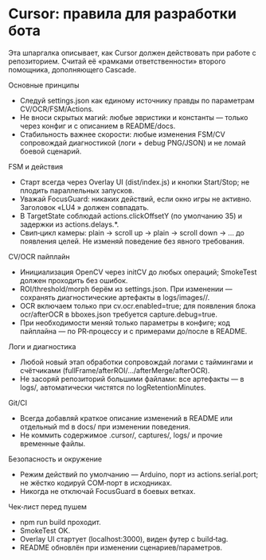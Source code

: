 # Cursor: правила для разработки бота

Эта шпаргалка описывает, как Cursor должен действовать при работе с репозиторием. Считай её «рамками ответственности» второго помощника, дополняющего Cascade.

Основные принципы
- Следуй settings.json как единому источнику правды по параметрам CV/OCR/FSM/Actions.
- Не вноси скрытых магий: любые эвристики и константы — только через конфиг и с описанием в README/docs.
- Стабильность важнее скорости: любые изменения FSM/CV сопровождай диагностикой (логи + debug PNG/JSON) и не ломай боевой сценарий.

FSM и действия
- Старт всегда через Overlay UI (dist/index.js) и кнопки Start/Stop; не плодить параллельных запусков.
- Уважай FocusGuard: никаких действий, если окно игры не активно. Заголовок «LU4  » должен совпадать.
- В TargetState соблюдай actions.clickOffsetY (по умолчанию 35) и задержки из actions.delays.*.
- Свип‑цикл камеры: plain → scroll up → plain → scroll down → … до появления целей. Не изменяй поведение без явного требования.

CV/OCR пайплайн
- Инициализация OpenCV через initCV до любых операций; SmokeTest должен проходить без ошибок.
- ROI/threshold/morph берём из settings.json. При изменении — сохранять диагностические артефакты в logs/images/<ts>/.
- OCR включаем только при cv.ocr.enabled=true; для появления блока ocr/afterOCR в bboxes.json требуется capture.debug=true.
- При необходимости меняй только параметры в конфиге; код пайплайна — по PR‑процессу и с примерами до/после в README.

Логи и диагностика
- Любой новый этап обработки сопровождай логами с таймингами и счётчиками (fullFrame/afterROI/…/afterMerge/afterOCR).
- Не засоряй репозиторий большими файлами: все артефакты — в logs/, автоматически чистятся по logRetentionMinutes.

Git/CI
- Всегда добавляй краткое описание изменений в README или отдельный md в docs/ при изменении поведения.
- Не коммить содержимое .cursor/, captures/, logs/ и прочие временные файлы.

Безопасность и окружение
- Режим действий по умолчанию — Arduino, порт из actions.serial.port; не жёстко кодируй COM‑порт в исходниках.
- Никогда не отключай FocusGuard в боевых ветках.

Чек‑лист перед пушем
- npm run build проходит.
- SmokeTest OK.
- Overlay UI стартует (localhost:3000), виден футер с build‑tag.
- README обновлён при изменении сценариев/параметров.
